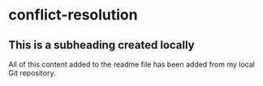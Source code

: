 # conflict-resolution

## This is a subheading created locally 

All of this content added to the readme file has been added from my local Git repository. 
